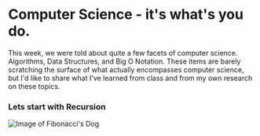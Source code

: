 # Computer Science - it's what's you do.

This week, we were told about quite a few facets of computer science. Algorithms, Data Structures, and Big O Notation. These items are barely scratching the surface of what actually encompasses computer science, but I'd like to share what I've learned from class and from my own research on these topics.

### Lets start with Recursion

![Image of Fibonacci's Dog](https://mir-s3-cdn-cf.behance.net/project_modules/max_1200/e6a06f36963657.57305b5170b0b.gif)
